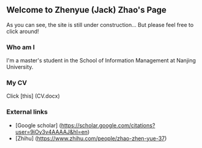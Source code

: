 ## Welcome to Zhenyue (Jack) Zhao's Page

As you can see, the site is still under construction...
But please feel free to click around!

### Who am I

I'm a master's student in the School of Information Management at Nanjing University. 


### My CV

Click [this] (CV.docx)

### External links

- [Google scholar] (https://scholar.google.com/citations?user=9jOy3v4AAAAJ&hl=en)
- [Zhihu] (https://www.zhihu.com/people/zhao-zhen-yue-37)
